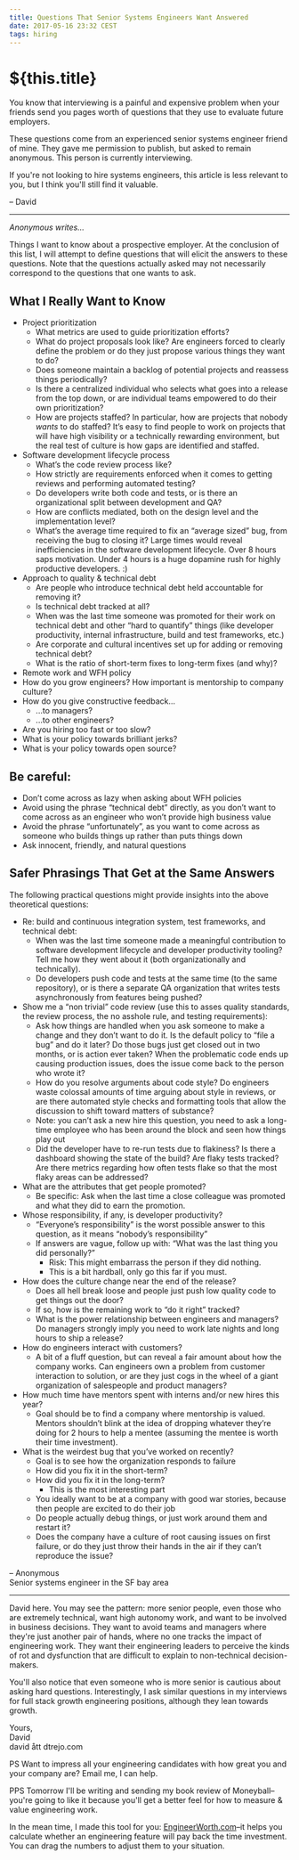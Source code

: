 ```yaml
---
title: Questions That Senior Systems Engineers Want Answered
date: 2017-05-16 23:32 CEST
tags: hiring
---
```

# ${this.title}

You know that interviewing is a painful and expensive problem when your friends
send you pages worth of questions that they use to evaluate future employers.

These questions come from an experienced senior systems engineer friend of mine.
They gave me permission to publish, but asked to remain anonymous. This person
is currently interviewing.

If you're not looking to hire systems engineers, this article is less relevant
to you, but I think you'll still find it valuable.

– David

---

_Anonymous writes..._

Things I want to know about a prospective employer. At the conclusion of this list, I will attempt to define questions that will elicit the answers to these questions. Note that the questions actually asked may not necessarily correspond to the questions that one wants to ask.

## What I Really Want to Know

- Project prioritization
  - What metrics are used to guide prioritization efforts?
  - What do project proposals look like? Are engineers forced to clearly define the problem or do they just propose various things they want to do?
  - Does someone maintain a backlog of potential projects and reassess things periodically?
  - Is there a centralized individual who selects what goes into a release from the top down, or are individual teams empowered to do their own prioritization?
  - How are projects staffed? In particular, how are projects that nobody *wants* to do staffed? It’s easy to find people to work on projects that will have high visibility or a technically rewarding environment, but the real test of culture is how gaps are identified and staffed.
- Software development lifecycle process
  - What’s the code review process like?
  - How strictly are requirements enforced when it comes to getting reviews and performing automated testing?
  - Do developers write both code and tests, or is there an organizational split between development and QA?
  - How are conflicts mediated, both on the design level and the implementation level?
  - What’s the average time required to fix an “average sized” bug, from receiving the bug to closing it? Large times would reveal inefficiencies in the software development lifecycle. Over 8 hours saps motivation. Under 4 hours is a huge dopamine rush for highly productive developers. :)
- Approach to quality & technical debt
  - Are people who introduce technical debt held accountable for removing it?
  - Is technical debt tracked at all?
  - When was the last time someone was promoted for their work on technical debt and other “hard to quantify” things (like developer productivity, internal infrastructure, build and test frameworks, etc.)
  - Are corporate and cultural incentives set up for adding or removing technical debt?
  - What is the ratio of short-term fixes to long-term fixes (and why)?
- Remote work and WFH policy
- How do you grow engineers? How important is mentorship to company culture?
- How do you give constructive feedback...
  - ...to managers?
  - ...to other engineers?
- Are you hiring too fast or too slow?
- What is your policy towards brilliant jerks?
- What is your policy towards open source?

## Be careful:

- Don’t come across as lazy when asking about WFH policies
- Avoid using the phrase “technical debt” directly, as you don’t want to come across as an engineer who won’t provide high business value
- Avoid the phrase “unfortunately”, as you want to come across as someone who builds things up rather than puts things down
- Ask innocent, friendly, and natural questions

## Safer Phrasings That Get at the Same Answers

The following practical questions might provide insights into the above theoretical questions:

- Re: build and continuous integration system, test frameworks, and technical debt:
  - When was the last time someone made a meaningful contribution to software development lifecycle and developer productivity tooling? Tell me how they went about it (both organizationally and technically).
  - Do developers push code and tests at the same time (to the same repository), or is there a separate QA organization that writes tests asynchronously from features being pushed?
- Show me a “non trivial” code review (use this to asses quality standards, the review process, the no asshole rule, and testing requirements):
  - Ask how things are handled when you ask someone to make a change and they don’t want to do it. Is the default policy to “file a bug” and do it later? Do those bugs just get closed out in two months, or is action ever taken? When the problematic code ends up causing production issues, does the issue come back to the person who wrote it?
  - How do you resolve arguments about code style? Do engineers waste colossal amounts of time arguing about style in reviews, or are there automated style checks and formatting tools that allow the discussion to shift toward matters of substance?
  - Note: you can’t ask a new hire this question, you need to ask a long-time employee who has been around the block and seen how things play out
  - Did the developer have to re-run tests due to flakiness? Is there a dashboard showing the state of the build? Are flaky tests tracked? Are there metrics regarding how often tests flake so that the most flaky areas can be addressed?
- What are the attributes that get people promoted?
  - Be specific: Ask when the last time a close colleague was promoted and what they did to earn the promotion.
- Whose responsibility, if any, is developer productivity?
  - “Everyone’s responsibility” is the worst possible answer to this question, as it means “nobody’s responsibility”
  - If answers are vague, follow up with: “What was the last thing you did personally?”
    - Risk: This might embarrass the person if they did nothing.
    - This is a bit hardball, only go this far if you must.
- How does the culture change near the end of the release?
  - Does all hell break loose and people just push low quality code to get things out the door?
  - If so, how is the remaining work to “do it right” tracked?
  - What is the power relationship between engineers and managers? Do managers strongly imply you need to work late nights and long hours to ship a release?
- How do engineers interact with customers?
  - A bit of a fluff question, but can reveal a fair amount about how the company works. Can engineers own a problem from customer interaction to solution, or are they just cogs in the wheel of a giant organization of salespeople and product managers?
- How much time have mentors spent with interns and/or new hires this year?
  - Goal should be to find a company where mentorship is valued. Mentors shouldn’t blink at the idea of dropping whatever they’re doing for 2 hours to help a mentee (assuming the mentee is worth their time investment).
- What is the weirdest bug that you’ve worked on recently?
  - Goal is to see how the organization responds to failure
  - How did you fix it in the short-term?
  - How did you fix it in the long-term?
    - This is the most interesting part
  - You ideally want to be at a company with good war stories, because then people are excited to do their job
  - Do people actually debug things, or just work around them and restart it?
  - Does the company have a culture of root causing issues on first failure, or do they just throw their hands in the air if they can’t reproduce the issue?

– Anonymous<br>
Senior systems engineer in the SF bay area

---

David here. You may see the pattern: more senior people, even those who are
extremely technical, want high autonomy work, and want to be involved in
business decisions. They want to avoid teams and managers where they're just
another pair of hands, where no one tracks the impact of engineering work. They
want their engineering leaders to perceive the kinds of rot and dysfunction that
are difficult to explain to non-technical decision-makers.

You'll also notice that even someone who is more senior is cautious about asking
hard questions. Interestingly, I ask similar questions in my interviews for full
stack growth engineering positions, although they lean towards growth.

Yours,<br>
David<br>
david ått dtrejo.com

PS Want to impress all your engineering candidates with how great you and your company are? Email me, I can help.

PPS Tomorrow I'll be writing and sending my book review of Moneyball–you're going to like it because you'll get a better feel for how to measure & value engineering work.

In the mean time, I made this tool for you: [EngineerWorth.com](http://engineerworth.com/)–it helps you calculate whether an engineering feature will pay back the time investment. You can drag the numbers to adjust them to your situation.
